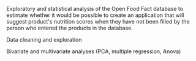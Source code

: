 Exploratory and statistical analysis of the Open Food Fact database to estimate whether it would be possible to create an application that will suggest product's nutrition scores when they have not been filled by the person who entered the products in the database.

Data cleaning and exploration

Bivariate and multivariate analyses (PCA, multiple regression, Anova)

